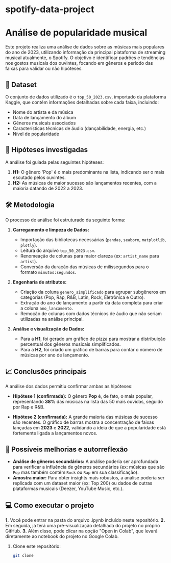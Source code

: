 # spotify-data-project
# Análise de popularidade musical

Este projeto realiza uma análise de dados sobre as músicas mais populares do ano de 2023, utilizando informação da principal plataforma de streaming musical atualmente, o Spotify. O objetivo é identificar padrões e tendências nos gostos musicais dos ouvintes, focando em gêneros e período das faixas para validar ou não hipóteses.

## 📂 Dataset

O conjunto de dados utilizado é o `top_50_2023.csv`, importado da plataforma Kaggle, que contém informações detalhadas sobre cada faixa, incluindo:
* Nome do artista e da música
* Data de lançamento do álbum
* Gêneros musicais associados
* Características técnicas de áudio (dançabilidade, energia, etc.)
* Nível de popularidade

## 🎯 Hipóteses investigadas

A análise foi guiada pelas seguintes hipóteses:

1.  **H1:** O gênero 'Pop' é o mais predominante na lista, indicando ser o mais escutado pelos ouvintes.
2.  **H2:** As músicas de maior sucesso são lançamentos recentes, com a maioria datando de 2022 a 2023.

## 🛠️ Metodologia

O processo de análise foi estruturado da seguinte forma:

1.  **Carregamento e limpeza de Dados:**
    * Importação das bibliotecas necessárias (`pandas`, `seaborn`, `matplotlib`, `plotly`).
    * Leitura do arquivo `top_50_2023.csv`.
    * Renomeação de colunas para maior clareza (ex: `artist_name` para `artist`).
    * Conversão da duração das músicas de milissegundos para o formato `minutos:segundos`.

2.  **Engenharia de atributos:**
    * Criação da coluna `genero_simplificado` para agrupar subgêneros em categorias (Pop, Rap, R&B, Latin, Rock, Eletrônica e Outro).
    * Extração do ano de lançamento a partir da data completa para criar a coluna `ano_lancamento`.
    * Remoção de colunas com dados técnicos de áudio que não seriam utilizadas na análise principal.

3.  **Análise e visualização de Dados:**
    * Para a **H1**, foi gerado um gráfico de pizza para mostrar a distribuição percentual dos gêneros musicais simplificados.
    * Para a **H2**, foi criado um gráfico de barras para contar o número de músicas por ano de lançamento.

## 📈 Conclusões principais

A análise dos dados permitiu confirmar ambas as hipóteses:

* **Hipótese 1 (confirmada):** O gênero **Pop** é, de fato, o mais popular, representando **38%** das músicas na lista das 50 mais ouvidas, seguido por Rap e R&B.

* **Hipótese 2 (confirmada):** A grande maioria das músicas de sucesso são recentes. O gráfico de barras mostra a concentração de faixas lançadas em **2023** e **2022**, validando a ideia de que a popularidade está fortemente ligada a lançamentos novos.

## 🚀 Possíveis melhorias e autorreflexão

* **Análise de gêneros secundários:** A análise poderia ser aprofundada para verificar a influência de gêneros secundários (ex: músicas que são `Pop` mas também contêm `Rock` ou `Rap` em sua classificação).
* **Amostra maior:** Para obter insights mais robustos, a análise poderia ser replicada com um dataset maior (ex: Top 200) ou dados de outras plataformas musicais (Deezer, YouTube Music, etc.).

## 💻 Como executar o projeto

**1.** Você pode entrar na pasta do arquivo .ipynb incluído neste repositório.
**2.** Em seguida, já terá uma pré-visualização detalhada do projeto no próprio GitHub.
**3.** Além disso, pode clicar na opção "Open in Colab", que levará diretamente ao notebook do projeto no Google Colab.

1.  Clone este repositório:
    ```bash
    git clone
